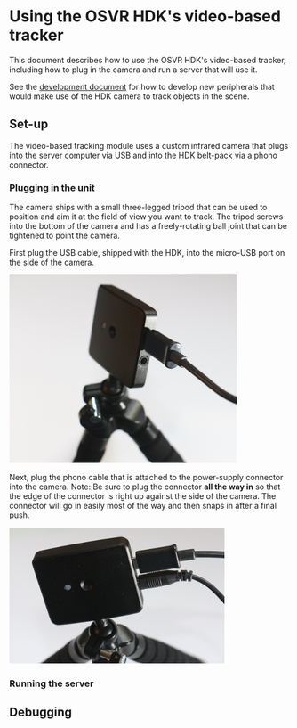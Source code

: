 # Using the OSVR HDK's video-based tracker

This document describes how to use the OSVR HDK's video-based tracker, including how to plug in the camera and run a server that will use it.

See the [development document](./Developing.md) for how to develop new peripherals that would make use of the HDK camera to track objects in the scene.

## Set-up

The video-based tracking module uses a custom infrared camera that plugs into the server computer via USB  and into the HDK belt-pack via a phono connector.

### Plugging in the unit

The camera ships with a small three-legged tripod that can be used to position and aim it at the field of view you want to track.  The tripod screws into the bottom of the camera and has a freely-rotating ball joint that can be tightened to point the camera.

First plug the USB cable, shipped with the HDK, into the micro-USB port on the side of the camera.

![USB to camera](./camera_USB.png)

Next, plug the phono cable that is attached to the power-supply connector into the camera.  Note: Be sure to plug the connector **all the way in** so that the edge of the connector is right up against the side of the camera.  The connector will go in easily most of the way and then snaps in after a final push.

![Camera both plugs](./camera_plugs.png)

### Running the server

## Debugging


